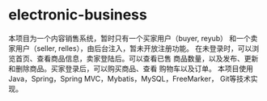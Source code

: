 # electronic-business
本项目为一个内容销售系统，暂时只有一个买家用户（buyer, reyub）
和一个卖家用户（seller, relles），由后台注入，暂未开放注册功能。
在未登录时，可以浏览首页、查看商品信息，卖家登陆后。可以查看已售
商品数量，以及发布、更新和删除商品。买家登录后，可以购买商品、查看
购物车以及订单。
本项目使用Java，Spring，Spring MVC，Mybatis，MySQL，FreeMarker，
Git等技术实现。
